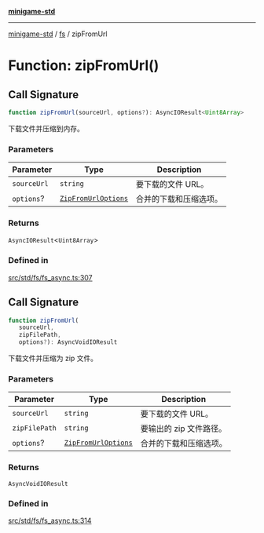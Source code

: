 [**minigame-std**](../../../README.md)

***

[minigame-std](../../../README.md) / [fs](../README.md) / zipFromUrl

# Function: zipFromUrl()

## Call Signature

```ts
function zipFromUrl(sourceUrl, options?): AsyncIOResult<Uint8Array>
```

下载文件并压缩到内存。

### Parameters

| Parameter | Type | Description |
| ------ | ------ | ------ |
| `sourceUrl` | `string` | 要下载的文件 URL。 |
| `options`? | [`ZipFromUrlOptions`](../type-aliases/ZipFromUrlOptions.md) | 合并的下载和压缩选项。 |

### Returns

`AsyncIOResult`\<`Uint8Array`\>

### Defined in

[src/std/fs/fs\_async.ts:307](https://github.com/JiangJie/minigame-std/blob/eeac001add8ab13d21bab6e48cf53f07cd0a9aad/src/std/fs/fs_async.ts#L307)

## Call Signature

```ts
function zipFromUrl(
   sourceUrl, 
   zipFilePath, 
   options?): AsyncVoidIOResult
```

下载文件并压缩为 zip 文件。

### Parameters

| Parameter | Type | Description |
| ------ | ------ | ------ |
| `sourceUrl` | `string` | 要下载的文件 URL。 |
| `zipFilePath` | `string` | 要输出的 zip 文件路径。 |
| `options`? | [`ZipFromUrlOptions`](../type-aliases/ZipFromUrlOptions.md) | 合并的下载和压缩选项。 |

### Returns

`AsyncVoidIOResult`

### Defined in

[src/std/fs/fs\_async.ts:314](https://github.com/JiangJie/minigame-std/blob/eeac001add8ab13d21bab6e48cf53f07cd0a9aad/src/std/fs/fs_async.ts#L314)
